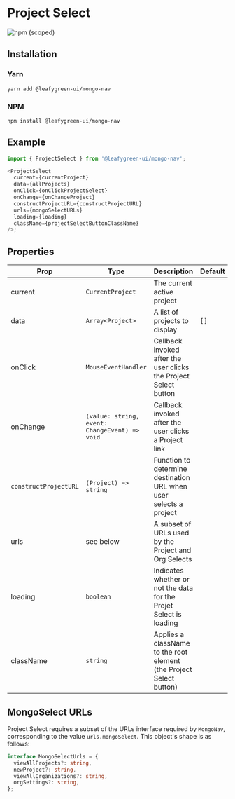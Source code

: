 # Project Select

![npm (scoped)](https://img.shields.io/npm/v/@leafygreen-ui/mongo-nav.svg)

## Installation

### Yarn

```shell
yarn add @leafygreen-ui/mongo-nav
```

### NPM

```shell
npm install @leafygreen-ui/mongo-nav
```

## Example

```js
import { ProjectSelect } from '@leafygreen-ui/mongo-nav';

<ProjectSelect
  current={currentProject}
  data={allProjects}
  onClick={onClickProjectSelect}
  onChange={onChangeProject}
  constructProjectURL={constructProjectURL}
  urls={mongoSelectURLs}
  loading={loading}
  className={projectSelectButtonClassName}
/>;
```

## Properties

| Prop                  | Type                                          | Description                                                         | Default |
| --------------------- | --------------------------------------------- | ------------------------------------------------------------------- | ------- |
| current               | `CurrentProject`                              | The current active project                                          |         |
| data                  | `Array<Project>`                              | A list of projects to display                                       | `[]`    |
| onClick               | `MouseEventHandler`                           | Callback invoked after the user clicks the Project Select button    |         |
| onChange              | `(value: string, event: ChangeEvent) => void` | Callback invoked after the user clicks a Project link               |         |
| `constructProjectURL` | `(Project) => string`                         | Function to determine destination URL when user selects a project   |         |
| urls                  | see below                                     | A subset of URLs used by the Project and Org Selects                |         |
| loading               | `boolean`                                     | Indicates whether or not the data for the Projet Select is loading  |         |
| className             | `string`                                      | Applies a className to the root element (the Project Select button) |         |

## MongoSelect URLs

Project Select requires a subset of the URLs interface required by `MongoNav`, corresponding to the value `urls.mongoSelect`. This object's shape is as follows:

```typescript
interface MongoSelectUrls = {
  viewAllProjects?: string,
  newProject?: string,
  viewAllOrganizations?: string,
  orgSettings?: string,
};
```
